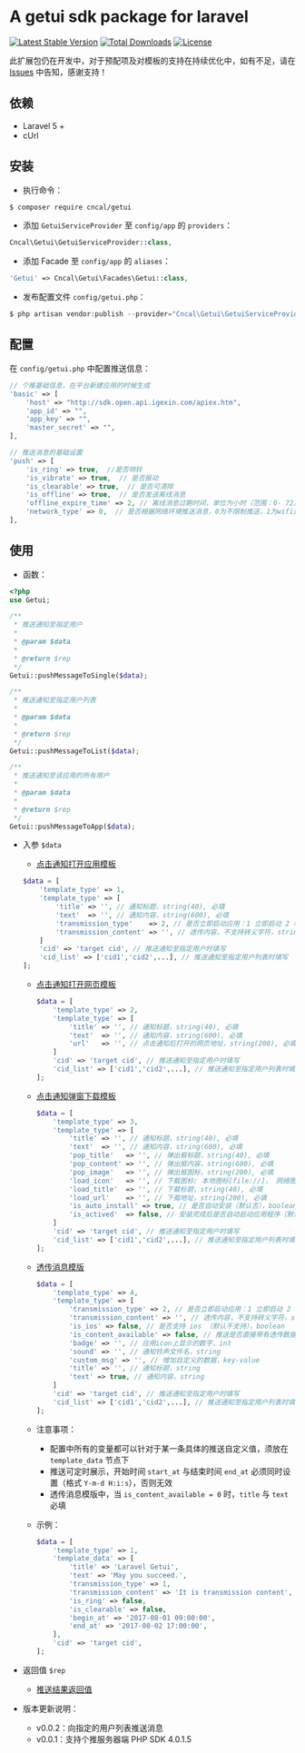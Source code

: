 # A getui sdk package for laravel

[![Latest Stable Version](https://poser.pugx.org/cncal/getui/v/stable)](https://packagist.org/packages/cncal/getui)
[![Total Downloads](https://poser.pugx.org/cncal/getui/downloads)](https://packagist.org/packages/cncal/getui)
[![License](https://poser.pugx.org/cncal/getui/license)](https://packagist.org/packages/cncal/getui)

此扩展包仍在开发中，对于预配项及对模板的支持在持续优化中，如有不足，请在 [Issues](https://github.com/cncal/getui/issues) 中告知，感谢支持！

## 依赖
* Laravel 5 +
* cUrl

## 安装
* 执行命令： 
```sh
$ composer require cncal/getui
```

* 添加 `GetuiServiceProvider` 至 `config/app` 的 `providers`：
```php
Cncal\Getui\GetuiServiceProvider::class,
```

* 添加 Facade 至 `config/app` 的 `aliases`：
```php
'Getui' => Cncal\Getui\Facades\Getui::class,
```

* 发布配置文件 `config/getui.php`：
```php
$ php artisan vendor:publish --provider="Cncal\Getui\GetuiServiceProvider"
```

## 配置
在 `config/getui.php` 中配置推送信息：
```php
// 个推基础信息，在平台新建应用的时候生成
'basic' => [
    'host' => "http://sdk.open.api.igexin.com/apiex.htm",
    'app_id' => "",
    'app_key' => "",
    'master_secret' => "",
],

// 推送消息的基础设置
'push' => [
    'is_ring' => true,  //是否响铃
    'is_vibrate' => true,  // 是否振动
    'is_clearable' => true,  // 是否可清除
    'is_offline' => true,  // 是否发送离线消息
    'offline_expire_time' => 2, // 离线消息过期时间，单位为小时（范围：0- 72），该时间段内 cid 在线过的用户均可收到通知
    'network_type' => 0,  // 是否根据网络环境推送消息，0为不限制推送，1为wifi推送，2为4G/3G/2G
],
```

## 使用
* 函数：
```php
<?php 
use Getui;

/**
 * 推送通知至指定用户
 *
 * @param $data
 *
 * @return $rep
 */
Getui::pushMessageToSingle($data);

/**
 * 推送通知至指定用户列表
 *
 * @param $data
 *
 * @return $rep
 */
Getui::pushMessageToList($data);

/**
 * 推送通知至该应用的所有用户
 *
 * @param $data
 *
 * @return $rep
 */
Getui::pushMessageToApp($data);

```

* 入参 `$data`
    * [点击通知打开应用模板](http://docs.getui.com/server/php/template/#1)
    ``` php
    $data = [
        'template_type' => 1,
        'template_type' => [
            'title' => '', // 通知标题，string(40), 必填
            'text'  => '', // 通知内容，string(600), 必填
            'transmission_type'    => 2, // 是否立即启动应用：1 立即启动 2 等待客户端自启动，必填
            'transmission_content' => '', // 透传内容，不支持转义字符，string(2048), 必填
        ]
        'cid' => 'target cid', // 推送通知至指定用户时填写
        'cid_list' => ['cid1','cid2',...], // 推送通知至指定用户列表时填写
    ];
    ```
    * [点击通知打开网页模板](http://docs.getui.com/server/php/template/#2)
        ``` php
        $data = [
            'template_type' => 2,
            'template_type' => [
                'title' => '', // 通知标题，string(40), 必填
                'text'  => '', // 通知内容，string(600), 必填
                'url'   => '', // 点击通知后打开的网页地址，string(200), 必填
            ]
            'cid' => 'target cid', // 推送通知至指定用户时填写
            'cid_list' => ['cid1','cid2',...], // 推送通知至指定用户列表时填写
        ];
        ```
        
    * [点击通知弹窗下载模板](http://docs.getui.com/server/php/template/#3)
        ``` php
        $data = [
            'template_type' => 3,
            'template_type' => [
                'title' => '', // 通知标题，string(40), 必填
                'text'  => '', // 通知内容，string(600), 必填
                'pop_title'   => '', // 弹出框标题，string(40), 必填
                'pop_content' => '', // 弹出框内容，string(600), 必填
                'pop_image'   => '', // 弹出框图标，string(200), 必填
                'load_icon'   => '', // 下载图标: 本地图标[file://]， 网络图标[http:// 或 https://]，string(40), 必填
                'load_title'  => '', // 下载标题，string(40), 必填
                'load_url'    => '', // 下载地址，string(200), 必填
                'is_auto_install' => true, // 是否自动安装（默认否），boolean
                'is_actived'  => false, // 安装完成后是否自动启动应用程序（默认否），boolean
            ]
            'cid' => 'target cid', // 推送通知至指定用户时填写
            'cid_list' => ['cid1','cid2',...], // 推送通知至指定用户列表时填写
        ];
        ```
        
    * [透传消息模版](http://docs.getui.com/server/php/template/#4)
        ``` php
        $data = [
            'template_type' => 4,
            'template_type' => [
                'transmission_type' => 2, // 是否立即启动应用：1 立即启动 2 等待客户端自启动，必填
                'transmission_content' => '', // 透传内容，不支持转义字符，string(2048), 必填
                'is_ios' => false, // 是否支持 ios （默认不支持），boolean
                'is_content_available' => false, // 推送是否直接带有透传数据（默认否）, boolean
                'badge' => '', // 应用icon上显示的数字，int
                'sound' => '', // 通知铃声文件名，string
                'custom_msg' => '', // 增加自定义的数据，key-value
                'title' => '', // 通知标题，string
                'text' => true, // 通知内容，string
            ]
            'cid' => 'target cid', // 推送通知至指定用户时填写
            'cid_list' => ['cid1','cid2',...], // 推送通知至指定用户列表时填写
        ];
        ```
    
    * 注意事项：
       * 配置中所有的变量都可以针对于某一条具体的推送自定义值，须放在 `template_data` 节点下
       * 推送可定时展示，开始时间 `start_at` 与结束时间 `end_at` 必须同时设置（格式 `Y-m-d H:i:s`），否则无效
       * 透传消息模版中，当 `is_content_available = 0` 时，`title` 与 `text` 必填
       
    * 示例：
       ```php
       $data = [
           'template_type' => 1,
           'template_data' => [
               'title' => 'Laravel Getui',
               'text' => 'May you succeed.',
               'transmission_type' => 1,
               'transmission_content' => 'It is transmission content',
               'is_ring' => false,
               'is_clearable' => false,
               'begin_at' => '2017-08-01 09:00:00',
               'end_at' => '2017-08-02 17:00:00',
           ],
           'cid' => 'target cid',
       ];
       ```
* 返回值 `$rep`
    * [推送结果返回值](http://docs.getui.com/server/php/push/#7)
    
* 版本更新说明：
    * v0.0.2：向指定的用户列表推送消息
    * v0.0.1：支持个推服务器端 PHP SDK 4.0.1.5
